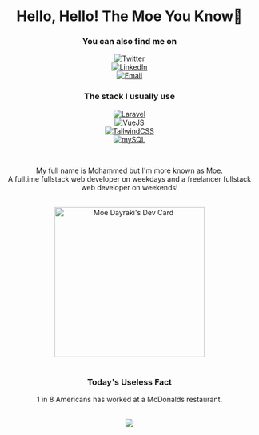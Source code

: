 <h1 align="center"> Hello, Hello! The Moe You Know👋</h1>
<div align="center"><h3>You can also find me on</h3>
    
<a href="https://twitter.com/MohammedDayraki" style="display:block" target="_blank"><img alt="Twitter" src="https://img.shields.io/badge/twitter-%231DA1F2.svg?&style=flat&logo=twitter&logoColor=white" /></a>
<a href="https://www.linkedin.com/in/mohammed-dayraki" style="display:block" target="_blank"><img alt="LinkedIn" src="https://img.shields.io/badge/linkedin-%230077B5.svg?&style=flat&logo=linkedin&logoColor=white" /></a>
<a href="https://dayrakiarts.com" style="display:block" target="_blank"><img alt="Email" src="https://img.shields.io/badge/Website-3b5998?style=flat&logo=google-chrome&logoColor=white" /> </a>

<h3>The stack I usually use</h3>
    
<a href="https://www.laravel.com" style="display:block" target="_blank"><img alt="Laravel" src="https://img.shields.io/badge/-laravel-critical?&style=flat&logo=laravel&logoColor=white" /></a>
<a href="https://tailwindcss.com" style="display:block" target="_blank"><img alt="VueJS" src="https://img.shields.io/badge/-vuejs-lightgrey?&style=flat&logo=vue.js&logoColor=#38bdf8&color=#afb8c1" /></a>
<a href="https://tailwindcss.com" style="display:block" target="_blank"><img alt="TailwindCSS" src="https://img.shields.io/badge/-tailwindcss-black?&style=flat&logo=tailwindcss&logoColor=#38bdf8&color=#000000" /></a>
<a href="https://tailwindcss.com" style="display:block" target="_blank"><img alt="mySQL" src="https://img.shields.io/badge/-mysql-orange?&style=flat&logo=mysql&logoColor=#38bdf8&color=#000000" /></a>
</div>
<br>
<div align="center">
    <p>My full name is Mohammed but I'm more known as Moe.<br>
    A fulltime fullstack web developer on weekdays and a freelancer fullstack web developer on weekends!</p>
</div>
<br>
<div align="center">
<a href="https://app.daily.dev/moedayraki" target="_blank"><img src="https://api.daily.dev/devcards/4e1a4fa920734885bfc6d0f85e8cb796.png?r=3xx" width="300px" alt="Moe Dayraki's Dev Card"/></a>
</div>
<br>
<div align="center">
<h3>Today's Useless Fact</h3>
<p id="fact">1 in 8 Americans has worked at a McDonalds restaurant.</p>
</div>
<br>
<div align="center">
<img src="https://github-readme-stats.vercel.app/api?username=moedayraki&count_private=true&show_icons=true&bg_color=000000&title_color=FFFFFF&border_radius=50&custom_title=Status"/>
</div>
